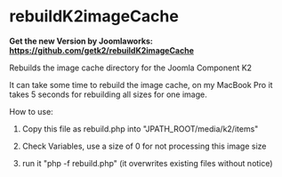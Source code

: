 rebuildK2imageCache
===================

**Get the new Version by Joomlaworks: https://github.com/getk2/rebuildK2imageCache**

Rebuilds the image cache directory for the Joomla Component K2

It can take some time to rebuild the image cache, on my MacBook Pro it takes 5 seconds for rebuilding all sizes for one image. 

How to use:

1) Copy this file as rebuild.php into "JPATH_ROOT/media/k2/items"

2) Check Variables, use a size of 0 for not processing this image size

3) run it "php -f rebuild.php" (it overwrites existing files without notice)
